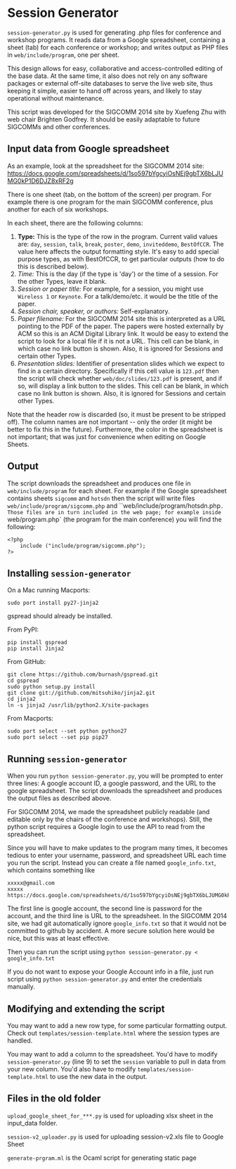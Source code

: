 # Session Generator

`session-generator.py` is used for generating .php files for conference and workshop programs.  It reads data from a Google spreadsheet, containing a sheet (tab) for each conference or workshop; and writes output as PHP files in `web/include/program`, one per sheet.

This design allows for easy, collaborative and access-controlled editing of the base data.  At the same time, it also does not rely on any software packages or external off-site databases to serve the live web site, thus keeping it simple, easier to hand off across years, and likely to stay operational without maintenance.

This script was developed for the SIGCOMM 2014 site by Xuefeng Zhu with web chair Brighten Godfrey.  It should be easily adaptable to future SIGCOMMs and other conferences.

## Input data from Google spreadsheet

As an example, look at the spreadsheet for the SIGCOMM 2014 site:
https://docs.google.com/spreadsheets/d/1so597bYgcyiOsNEj9gbTX6bLJUMG0kP1D6DJZ8xRF2g

There is one sheet (tab, on the bottom of the screen) per program.  For example there is one program for the main SIGCOMM conference, plus another for each of six workshops.

In each sheet, there are the following columns:

1. **Type:**  This is the type of the row in the program.  Current valid values are:  `day`, `session`, `talk`, `break`, `poster`, `demo`, `inviteddemo`, `BestOfCCR`.  The value here affects the output formatting style.  It's easy to add special purpose types, as with BestOfCCR, to get particular outputs (how to do this is described below).
2. *Time:*  This is the day (if the type is 'day') or the time of a session.  For the other Types, leave it blank.
3. *Session or paper title:* For example, for a session, you might use `Wireless 1` or `Keynote`.  For a talk/demo/etc. it would be the title of the paper.
4. *Session chair, speaker, or authors:* Self-explanatory.
5. *Paper filename:* For the SIGCOMM 2014 site this is interpreted as a URL pointing to the PDF of the paper.  The papers were hosted externally by ACM so this is an ACM Digital Library link.  It would be easy to extend the script to look for a local file if it is not a URL.  This cell can be blank, in which case no link button is shown.  Also, it is ignored for Sessions and certain other Types.
6. *Presentation slides:* Identifier of presentation slides which we expect to find in a certain directory.  Specifically if this cell value is `123.pdf` then the script will check whether `web/doc/slides/123.pdf` is present, and if so, will display a link button to the slides.  This cell can be blank, in which case no link button is shown.  Also, it is ignored for Sessions and certain other Types.

Note that the header row is discarded (so, it must be present to be stripped off).  The column names are not important -- only the order (it might be better to fix this in the future).  Furthermore, the color in the spreadsheet is not important; that was just for convenience when editing on Google Sheets.


## Output

The script downloads the spreadsheet and produces one file in `web/include/program` for each sheet.  For example if the Google spreadsheet contains sheets `sigcomm` and `hotsdn` then the script will write files `web/include/program/sigcomm.php` and ``web/include/program/hotsdn.php`.  Those files are in turn included in the web page; for example inside `web/program.php` (the program for the main conference) you will find the following:
```
<?php
    include ("include/program/sigcomm.php");
?>
```

## Installing `session-generator`

On a Mac running Macports:
```
sudo port install py27-jinja2
```
gspread should already be installed.

From PyPI:
```
pip install gspread
pip install Jinja2
```

From GitHub:
```
git clone https://github.com/burnash/gspread.git
cd gspread
sudo python setup.py install
git clone git://github.com/mitsuhiko/jinja2.git
cd jinja2
ln -s jinja2 /usr/lib/python2.X/site-packages
```

From Macports:
```
sudo port select --set python python27
sudo port select --set pip pip27
```


## Running `session-generator`

When you run `python session-generator.py`, you will be prompted to enter three lines:  A google account ID, a google password, and the URL to the google spreadsheet.  The script downloads the spreadsheet and produces the output files as described above.

For SIGCOMM 2014, we made the spreadsheet publicly readable (and editable only by the chairs of the conference and workshops).  Still, the python script requires a Google login to use the API to read from the spreadsheet.

Since you will have to make updates to the program many times, it becomes tedious to enter your username, password, and spreadsheet URL each time you run the script.  Instead you can create a file named `google_info.txt`, which contains something like
```
xxxxx@gmail.com
xxxxx
https://docs.google.com/spreadsheets/d/1so597bYgcyiOsNEj9gbTX6bLJUMG0kP1D6DJZ8xRF2g/edit#gid=1080662693
```
The first line is google account, the second line is password for the account, and the third line is URL to the spreadsheet.  In the SIGCOMM 2014 site, we had git automatically ignore `google_info.txt` so that it would not be committed to github by accident.  A more secure solution here would be nice, but this was at least effective.

Then you can run the script using `python session-generator.py < google_info.txt`

If you do not want to expose your Google Account info in a file, just run script using `python session-generator.py` and enter the credentials manually.

## Modifying and extending the script

You may want to add a new row type, for some particular formatting output.  Check out `templates/session-template.html` where the session types are handled.

You may want to add a column to the spreadsheet.  You'd have to modify `session-generator.py` (line 9) to set the `session` variable to pull in data from your new column.  You'd also have to modify `templates/session-template.html` to use the new data in the output.

## Files in the old folder
`upload_google_sheet_for_***.py` is used for uploading xlsx sheet in the input_data folder.

`session-v2_uploader.py` is used for uploading session-v2.xls file to Google Sheet

`generate-prgram.ml` is the Ocaml script for generating static page

